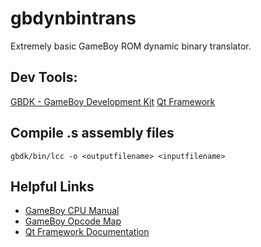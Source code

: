 # gbdynbintrans
Extremely basic GameBoy ROM dynamic binary translator.

## Dev Tools:
[GBDK - GameBoy Development Kit](https://sourceforge.net/projects/gbdk/)
[Qt Framework](http://www.qt.io/)

## Compile .s assembly  files 
```
gbdk/bin/lcc -o <outputfilename> <inputfilename>
```

## Helpful Links
* [GameBoy CPU Manual](https://community.teamviennagames.com/uploads/files/1446411043985-gbcpuman.pdf)
* [GameBoy Opcode Map](http://imrannazar.com/Gameboy-Z80-Opcode-Map)
* [Qt Framework Documentation](http://doc.qt.io/qt-5/)